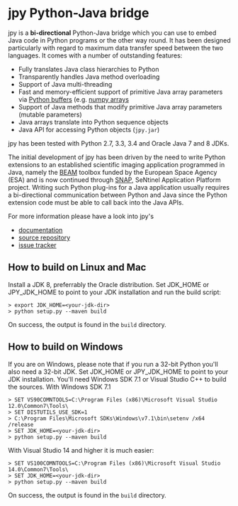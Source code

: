 
jpy Python-Java bridge
======================

jpy is a **bi-directional** Python-Java bridge which you can use to embed Java code in Python programs or the other
way round. It has been designed particularly with regard to maximum data transfer speed between the two languages.
It comes with a number of outstanding features:

* Fully translates Java class hierarchies to Python
* Transparently handles Java method overloading
* Support of Java multi-threading
* Fast and memory-efficient support of primitive Java array parameters via [Python buffers](http://docs.python.org/3.3/c-api/buffer.html)
  (e.g. [numpy arrays](http://docs.scipy.org/doc/numpy/reference/arrays.html)
* Support of Java methods that modify primitive Java array parameters (mutable parameters)
* Java arrays translate into Python sequence objects
* Java API for accessing Python objects (`jpy.jar`)

jpy has been tested with Python 2.7, 3.3, 3.4 and Oracle Java 7 and 8 JDKs. 

The initial development of jpy has been driven by the need to write Python extensions to an established scientific
imaging application programmed in Java, namely the [BEAM](http://www.brockmann-consult.de/beam/) toolbox
funded by the European Space Agency (ESA) and is now continued through
[SNAP](http://step.esa.int/main/toolboxes/snap/), SeNtinel Application Platform project.
Writing such Python plug-ins for a Java application usually requires a bi-directional communication between Python and
Java since the Python extension code must be able to call back into the Java APIs.

For more information please have a look into jpy's

* [documentation](http://jpy.readthedocs.org/en/latest/)
* [source repository](https://github.com/bcdev/jpy)
* [issue tracker](https://github.com/bcdev/jpy/issues?state=open)


How to build on Linux and Mac
-----------------------------

Install a JDK 8, preferrably the Oracle distribution. Set JDK_HOME or JPY_JDK_HOME to point to your JDK installation 
and run the build script: 

    > export JDK_HOME=<your-jdk-dir>
    > python setup.py --maven build

On success, the output is found in the `build` directory.

How to build on Windows
-----------------------

If you are on Windows, please note that if you run a 32-bit Python you'll also need a 32-bit JDK.
Set JDK_HOME or JPY_JDK_HOME to point to your JDK installation. You'll need Windows SDK 7.1 or Visual Studio C++ to 
build the sources. With Windows SDK 7.1

    > SET VS90COMNTOOLS=C:\Program Files (x86)\Microsoft Visual Studio 12.0\Common7\Tools\
    > SET DISTUTILS_USE_SDK=1
    > C:\Program Files\Microsoft SDKs\Windows\v7.1\bin\setenv /x64 /release
    > SET JDK_HOME=<your-jdk-dir>
    > python setup.py --maven build
    
With Visual Studio 14 and higher it is much easier:

    > SET VS100COMNTOOLS=C:\Program Files (x86)\Microsoft Visual Studio 14.0\Common7\Tools\
    > SET JDK_HOME=<your-jdk-dir>
    > python setup.py --maven build

On success, the output is found in the `build` directory.